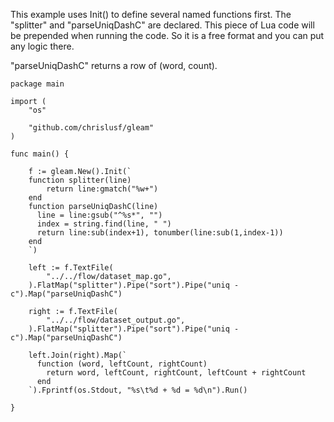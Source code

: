 This example uses Init() to define several named functions first. The "splitter" and "parseUniqDashC" are
declared. This piece of Lua code will be prepended when running the code. So it is a free format and you can put any logic there.

"parseUniqDashC" returns a row of (word, count).

```
package main

import (
	"os"

	"github.com/chrislusf/gleam"
)

func main() {

	f := gleam.New().Init(`
	function splitter(line)
        return line:gmatch("%w+")
    end
    function parseUniqDashC(line)
      line = line:gsub("^%s*", "")
      index = string.find(line, " ")
      return line:sub(index+1), tonumber(line:sub(1,index-1))
    end
	`)

	left := f.TextFile(
		"../../flow/dataset_map.go",
	).FlatMap("splitter").Pipe("sort").Pipe("uniq -c").Map("parseUniqDashC")

	right := f.TextFile(
		"../../flow/dataset_output.go",
	).FlatMap("splitter").Pipe("sort").Pipe("uniq -c").Map("parseUniqDashC")

	left.Join(right).Map(`
      function (word, leftCount, rightCount)
	    return word, leftCount, rightCount, leftCount + rightCount
      end
	`).Fprintf(os.Stdout, "%s\t%d + %d = %d\n").Run()

}

```